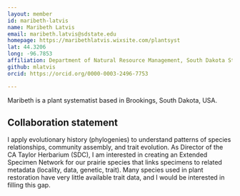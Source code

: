 ```yaml
---
layout: member
id: maribeth-latvis
name: Maribeth Latvis
email: maribeth.latvis@sdstate.edu
homepage: https://maribethlatvis.wixsite.com/plantsyst
lat: 44.3206
long: -96.7853
affiliation: Department of Natural Resource Management, South Dakota State University, Brookings, SD, USA
github: mlatvis
orcid: https://orcid.org/0000-0003-2496-7753

---
```


Maribeth is a plant systematist based in Brookings, South Dakota, USA.

## Collaboration statement
I apply evolutionary history (phylogenies) to understand patterns of species relationships, community assembly, and trait evolution. As Director of the CA Taylor Herbarium (SDC), I am interested in creating an Extended Specimen Network for our prairie species that links specimens to related metadata (locality, data, genetic, trait). Many species used in plant restoration have very little available trait data, and I would be interested in filling this gap. 
